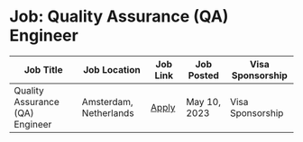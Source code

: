 # Job: Quality Assurance (QA) Engineer

| Job Title | Job Location | Job Link | Job Posted | Visa Sponsorship |
| --- | --- | --- | --- | --- |
| Quality Assurance (QA) Engineer | Amsterdam, Netherlands | [Apply](https://picnic.app/careers/jobs/2485921/technology--amp--engineering/amsterdam-north-holland-netherlands/quality-assurance--qa--engineer) | May 10, 2023 | Visa Sponsorship |
